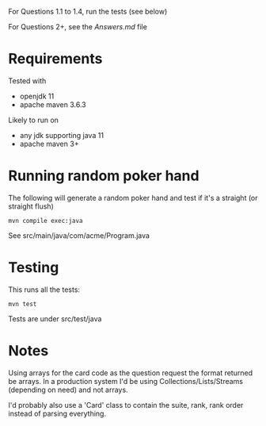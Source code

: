 
For Questions 1.1 to 1.4, run the tests (see below)

For Questions 2+, see the *Answers.md* file

# Requirements

Tested with
  - openjdk 11
  - apache maven 3.6.3

Likely to run on
  - any jdk supporting java 11
  - apache maven 3+

# Running random poker hand

The following will generate a random poker hand and test if it's a straight (or straight flush)

```
mvn compile exec:java
```

See src/main/java/com/acme/Program.java 

# Testing

This runs all the tests:

```
mvn test
```

Tests are under src/test/java

# Notes

Using arrays for the card code as the question request the format returned be arrays. In a production system I'd be
using Collections/Lists/Streams (depending on need) and not arrays.

I'd probably also use a 'Card' class to contain the suite, rank, rank order instead of parsing everything.



